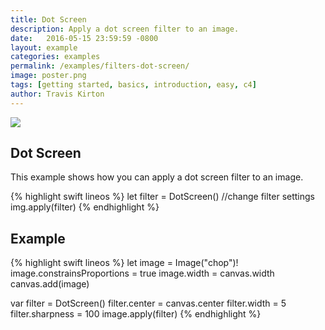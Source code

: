 ```yaml
---
title: Dot Screen
description: Apply a dot screen filter to an image.
date:   2016-05-15 23:59:59 -0800
layout: example
categories: examples
permalink: /examples/filters-dot-screen/
image: poster.png
tags: [getting started, basics, introduction, easy, c4]
author: Travis Kirton
---
```

![](dot-screen.png)

## Dot Screen
This example shows how you can apply a dot screen filter to an image.

{% highlight swift lineos %}
let filter = DotScreen()
//change filter settings
img.apply(filter)
{% endhighlight %}

## Example
{% highlight swift lineos %}
let image = Image("chop")!
image.constrainsProportions = true
image.width = canvas.width
canvas.add(image)

var filter = DotScreen()
filter.center = canvas.center
filter.width = 5
filter.sharpness = 100
image.apply(filter)
{% endhighlight %}
